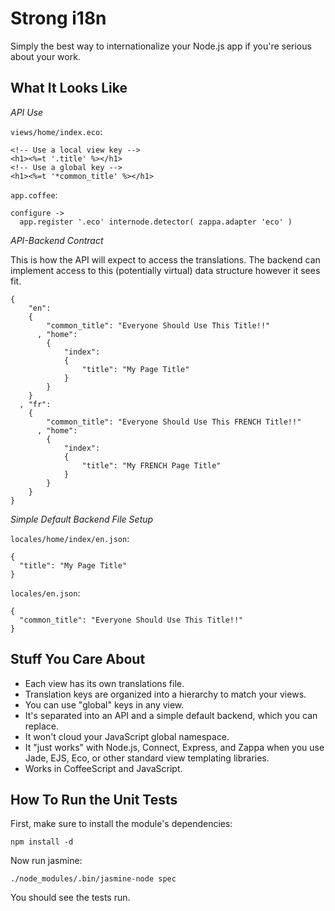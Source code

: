 Strong i18n
===========

Simply the best way to internationalize your Node.js app if you're
serious about your work.

What It Looks Like
------------------

*API Use*

`views/home/index.eco`:

    <!-- Use a local view key -->
    <h1><%=t '.title' %></h1>
    <!-- Use a global key -->
    <h1><%=t '*common_title' %></h1>

`app.coffee`:

    configure ->
      app.register '.eco' internode.detector( zappa.adapter 'eco' )

*API-Backend Contract*

This is how the API will expect to access the translations. The backend
can implement access to this (potentially virtual) data structure
however it sees fit.

    {
        "en":
        {
            "common_title": "Everyone Should Use This Title!!"
          , "home":
            {
                "index":
                {
                    "title": "My Page Title"
                }
            }
        }
      , "fr":
        {
            "common_title": "Everyone Should Use This FRENCH Title!!"
          , "home":
            {
                "index":
                {
                    "title": "My FRENCH Page Title"
                }
            }
        }
    }

*Simple Default Backend File Setup*

`locales/home/index/en.json`:

    {
      "title": "My Page Title"
    }

`locales/en.json`:

    {
      "common_title": "Everyone Should Use This Title!!"
    }


Stuff You Care About
--------------------

* Each view has its own translations file.
* Translation keys are organized into a hierarchy to match your views.
* You can use "global" keys in any view.
* It's separated into an API and a simple default backend, which you can
  replace.
* It won't cloud your JavaScript global namespace.
* It "just works" with Node.js, Connect, Express, and Zappa when you use
  Jade, EJS, Eco, or other standard view templating libraries.
* Works in CoffeeScript and JavaScript.


How To Run the Unit Tests
-------------------------

First, make sure to install the module's dependencies:

    npm install -d

Now run jasmine:

    ./node_modules/.bin/jasmine-node spec

You should see the tests run.
